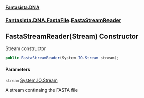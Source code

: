 #### [Fantasista.DNA](index.md 'index')
### [Fantasista.DNA.FastaFile](Fantasista.DNA.FastaFile.md 'Fantasista.DNA.FastaFile').[FastaStreamReader](Fantasista.DNA.FastaFile.FastaStreamReader.md 'Fantasista.DNA.FastaFile.FastaStreamReader')

## FastaStreamReader(Stream) Constructor

Stream constructor

```csharp
public FastaStreamReader(System.IO.Stream stream);
```
#### Parameters

<a name='Fantasista.DNA.FastaFile.FastaStreamReader.FastaStreamReader(System.IO.Stream).stream'></a>

`stream` [System.IO.Stream](https://docs.microsoft.com/en-us/dotnet/api/System.IO.Stream 'System.IO.Stream')

A stream continaing the FASTA file